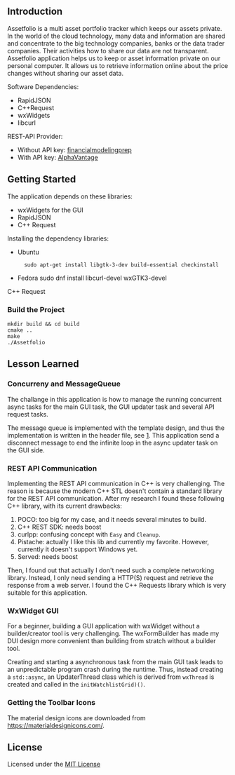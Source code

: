 ## Introduction

Assetfolio is a multi asset portfolio tracker which keeps our assets private. In the world of the cloud technology, many data and information are shared and concentrate to the big technology companies, banks or the data trader companies. Their activities how to share our data are not transparent. Assetfolio application helps us to keep or asset information private on our personal computer. It allows us to retrieve information online about the price changes without sharing our asset data.

Software Dependencies:

* RapidJSON
* C++Request
* wxWidgets
* libcurl

REST-API Provider:
* Without API key: [financialmodelingprep](https://financialmodelingprep.com/developer/docs/)
* With API key: [AlphaVantage](https://www.alphavantage.co/documentation/)

## Getting Started

The application depends on these libraries:

* wxWidgets for the GUI
* RapidJSON
* C++ Request

Installing the dependency libraries:

* Ubuntu

        sudo apt-get install libgtk-3-dev build-essential checkinstall

* Fedora
        sudo dnf install libcurl-devel wxGTK3-devel

C++ Request



### Build the Project

```
mkdir build && cd build
cmake ..
make
./Assetfolio
```

## Lesson Learned

### Concurreny and MessageQueue

The challange in this application is how to manage the running concurrent async tasks for the main GUI task, the GUI updater task and several API request tasks.

The message queue is implemented with the template design, and thus the implementation is written in the header file, see [1](https://stackoverflow.com/a/495056).
This application send a disconnect message to end the infinite loop in the async updater task on the GUI side.

### REST API Communication
Implementing the REST API communication in C++ is very challenging. The reason is because the modern C++ STL doesn't contain a standard library for the REST API communication. After my research I found these following C++ library, with its current drawbacks:

1. POCO: too big for my case, and it needs several minutes to build.
2. C++ REST SDK: needs boost
3. curlpp: confusing concept with `Easy` and `Cleanup`.
4. Pistache: actually I like this lib and currently my favorite. However, currently it doesn't support Windows yet.
5. Served: needs boost

Then, I found out that actually I don't need such a complete networking library. Instead, I only need sending a HTTP(S) request and retrieve the response from a web server. I found the C++ Requests library which is very suitable for this application.

### WxWidget GUI

For a beginner, building a GUI application with wxWidget without a builder/creator tool is very challenging. The wxFormBuilder has made my DUI design more convenient than building from stratch without a builder tool.

Creating and starting a asynchronous task from the main GUI task leads to an unpredictable program crash during the runtime. Thus, instead creating a `std::async`, an UpdaterThread class which is derived from `wxThread` is created and called in the `initWatchlistGrid)()`. 

### Getting the Toolbar Icons

The material design icons are downloaded from https://materialdesignicons.com/.

## License

Licensed under the [MIT License](LICENSE)
